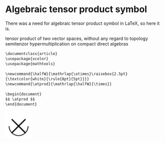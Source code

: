 # Algebraic tensor product symbol
There was a need for algebraic tensor product symbol in LaTeX, so here it is.

tensor product of two vector spaces, without any regard to topology
semitenzor hypermultiplication on compact direct algebras

```
\documentclass{article}
\usepackage{xcolor}
\usepackage{mathtools}

\newcommand{\halfW}{\mathrlap{\otimes}\raisebox{2.5pt}{\textcolor{white}{\rule{8pt}{5pt}}}}
\newcommand{\atprod}{\mathrlap{\halfW}{\times}}

\begin{document}
$$ \atprod $$
\end{document}
```

![img](https://github.com/strelda/algebraicTensorProductSymbol/blob/main/alprod.png?raw=true)
